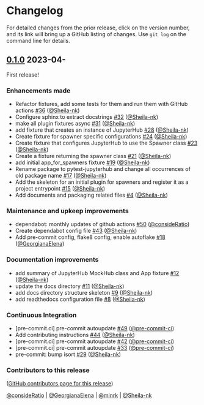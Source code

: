 # Changelog

For detailed changes from the prior release, click on the version number, and
its link will bring up a GitHub listing of changes. Use `git log` on the command line for details.

## [0.1.0](https://github.com/jupyterhub/pytest-jupyterhub/compare/60e995b618c5aec4a950523dc880a65a031769ab...5f535ddf56b3c0953bfa48c9d8d9ff45734f9417) 2023-04-

First release!

### Enhancements made

- Refactor fixtures, add some tests for them and run them with GitHub actions [#36](https://github.com/jupyterhub/pytest-jupyterhub/pull/36) ([@Sheila-nk](https://github.com/Sheila-nk))
- Configure sphinx to extract docstrings [#32](https://github.com/jupyterhub/pytest-jupyterhub/pull/32) ([@Sheila-nk](https://github.com/Sheila-nk))
- make all plugin fixtures async [#31](https://github.com/jupyterhub/pytest-jupyterhub/pull/31) ([@Sheila-nk](https://github.com/Sheila-nk))
- add fixture that creates an instance of JupyterHub [#28](https://github.com/jupyterhub/pytest-jupyterhub/pull/28) ([@Sheila-nk](https://github.com/Sheila-nk))
- Create fixture for spawner specific configurations [#24](https://github.com/jupyterhub/pytest-jupyterhub/pull/24) ([@Sheila-nk](https://github.com/Sheila-nk))
- Create fixture that configures JupyterHub to use the Spawner class [#23](https://github.com/jupyterhub/pytest-jupyterhub/pull/23) ([@Sheila-nk](https://github.com/Sheila-nk))
- Create a fixture returning the spawner class [#21](https://github.com/jupyterhub/pytest-jupyterhub/pull/21) ([@Sheila-nk](https://github.com/Sheila-nk))
- add initial app_for_spawners fixture [#19](https://github.com/jupyterhub/pytest-jupyterhub/pull/19) ([@Sheila-nk](https://github.com/Sheila-nk))
- Rename package to pytest-jupyterhub and change all occurrences of old package name [#17](https://github.com/jupyterhub/pytest-jupyterhub/pull/17) ([@Sheila-nk](https://github.com/Sheila-nk))
- Add the skeleton for an initial plugin for spawners and register it as a project entrypoint [#15](https://github.com/jupyterhub/pytest-jupyterhub/pull/15) ([@Sheila-nk](https://github.com/Sheila-nk))
- Add documents and packaging related files [#4](https://github.com/jupyterhub/pytest-jupyterhub/pull/4) ([@Sheila-nk](https://github.com/Sheila-nk))

### Maintenance and upkeep improvements

- dependabot: monthly updates of github actions [#50](https://github.com/jupyterhub/pytest-jupyterhub/pull/50) ([@consideRatio](https://github.com/consideRatio))
- Create dependabot config file [#43](https://github.com/jupyterhub/pytest-jupyterhub/pull/43) ([@Sheila-nk](https://github.com/Sheila-nk))
- Add pre-commit config, flake8 config, enable autoflake [#18](https://github.com/jupyterhub/pytest-jupyterhub/pull/18) ([@GeorgianaElena](https://github.com/GeorgianaElena))

### Documentation improvements

- add summary of JupyterHub MockHub class and App fixture [#12](https://github.com/jupyterhub/pytest-jupyterhub/pull/12) ([@Sheila-nk](https://github.com/Sheila-nk))
- update the docs directory [#11](https://github.com/jupyterhub/pytest-jupyterhub/pull/11) ([@Sheila-nk](https://github.com/Sheila-nk))
- add docs directory structure skeleton [#9](https://github.com/jupyterhub/pytest-jupyterhub/pull/9) ([@Sheila-nk](https://github.com/Sheila-nk))
- add readthedocs configuration file [#8](https://github.com/jupyterhub/pytest-jupyterhub/pull/8) ([@Sheila-nk](https://github.com/Sheila-nk))

### Continuous Integration

- [pre-commit.ci] pre-commit autoupdate [#49](https://github.com/jupyterhub/pytest-jupyterhub/pull/49) ([@pre-commit-ci](https://github.com/pre-commit-ci))
- Add contributing instructions [#44](https://github.com/jupyterhub/pytest-jupyterhub/pull/44) ([@Sheila-nk](https://github.com/Sheila-nk))
- [pre-commit.ci] pre-commit autoupdate [#42](https://github.com/jupyterhub/pytest-jupyterhub/pull/42) ([@pre-commit-ci](https://github.com/pre-commit-ci))
- [pre-commit.ci] pre-commit autoupdate [#33](https://github.com/jupyterhub/pytest-jupyterhub/pull/33) ([@pre-commit-ci](https://github.com/pre-commit-ci))
- pre-commit: bump isort [#29](https://github.com/jupyterhub/pytest-jupyterhub/pull/29) ([@Sheila-nk](https://github.com/Sheila-nk))

### Contributors to this release

([GitHub contributors page for this release](https://github.com/jupyterhub/pytest-jupyterhub/graphs/contributors?from=2022-12-12&to=2023-04-11&type=c))

[@consideRatio](https://github.com/search?q=repo%3Ajupyterhub%2Fpytest-jupyterhub+involves%3AconsideRatio+updated%3A2022-12-12..2023-04-11&type=Issues) | [@GeorgianaElena](https://github.com/search?q=repo%3Ajupyterhub%2Fpytest-jupyterhub+involves%3AGeorgianaElena+updated%3A2022-12-12..2023-04-11&type=Issues) | [@minrk](https://github.com/search?q=repo%3Ajupyterhub%2Fpytest-jupyterhub+involves%3Aminrk+updated%3A2022-12-12..2023-04-11&type=Issues) | [@Sheila-nk](https://github.com/search?q=repo%3Ajupyterhub%2Fpytest-jupyterhub+involves%3ASheila-nk+updated%3A2022-12-12..2023-04-11&type=Issues)
